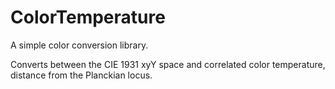 # ColorTemperature
A simple color conversion library.

Converts between the CIE 1931 xyY space and correlated color temperature, distance from the Planckian locus.
